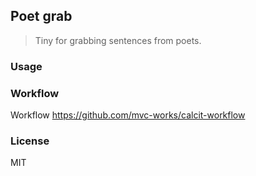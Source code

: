 
Poet grab
----

> Tiny for grabbing sentences from poets.

### Usage


### Workflow

Workflow https://github.com/mvc-works/calcit-workflow

### License

MIT
